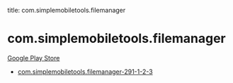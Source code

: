 title: com.simplemobiletools.filemanager
# com.simplemobiletools.filemanager


[Google Play Store](https://play.google.com/store/apps/details?id=com.simplemobiletools.filemanager)


* [com.simplemobiletools.filemanager-291-1-2-3](./com.simplemobiletools.filemanager-291-1-2-3/)